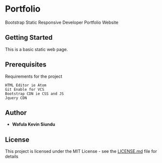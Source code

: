 # Portfolio

Bootstrap Static Responsive Developer Portfolio Website

## Getting Started

This is a basic static web page.

## Prerequisites

Requirements for the project

```
HTML Editor ie Atom
Git Enable for VCS
Bootstrap CDN ie CSS and JS
Jquery CDN
```

## Author

* **Wafula Kevin Siundu**

## License

This project is licensed under the MIT License - see the [LICENSE.md](LICENSE.md) file for details
